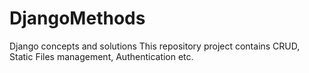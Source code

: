 # DjangoMethods
Django concepts and solutions
This repository project contains CRUD, Static Files management, Authentication etc. 
